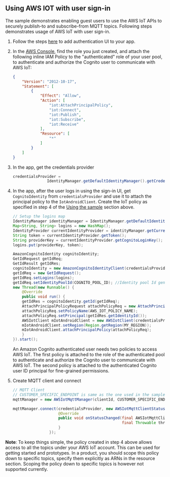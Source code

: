 ## Using AWS IOT with user sign-in

The sample demonstrates enabling guest users to use the AWS IoT APIs to securely publish-to and subscribe-from MQTT topics. Following steps demonstrates usage of AWS IoT with user sign-in. 

1. Follow the steps [here](https://aws-amplify.github.io/docs/android/authentication) to add authentication UI to your app.

1. In the [AWS Console](https://console.aws.amazon.com/iam/home?region=us-east-1#/roles), find the role you just created, and attach the following inline IAM Policy to the "authenticated" role of your user pool, to authenticate and authorize the Cognito user to communicate with AWS IoT:

    ```json
    {
        "Version": "2012-10-17",
        "Statement": [
            {
                "Effect": "Allow",
                "Action": [
                    "iot:AttachPrincipalPolicy",
                    "iot:Connect",
                    "iot:Publish",
                    "iot:Subscribe",
                    "iot:Receive"
                ],
                "Resource": [
                    "*"
                ]
            }
        ]
    }
    ```

1. In the app, get the credentials provider

    ```java
    credentialsProvider =
                   IdentityManager.getDefaultIdentityManager().getCredentialsProvider();
    ```

1. In the app, after the user logs in using the sign-in UI, get `CognitoIdentity` from `credentialsProvider` and use it to attach the principal policy to the `IotAndroidClient`. Create the IoT policy as specified in step 4 of the [Using the sample](https://github.com/awslabs/aws-sdk-android-samples/tree/master/AndroidPubSub#using-the-sample) section above.

    ```java
    // Setup the logins map
    IdentityManager identityManager = IdentityManager.getDefaultIdentityManager();
    Map<String, String> logins = new HashMap();
    IdentityProvider currentIdentityProvider = identityManager.getCurrentIdentityProvider();
    String token = currentIdentityProvider.getToken();
    String providerKey = currentIdentityProvider.getCognitoLoginKey();
    logins.put(providerKey, token);

    AmazonCognitoIdentity cognitoIdentity;
    GetIdRequest getIdReq;
    GetIdResult getIdRes;
    cognitoIdentity = new AmazonCognitoIdentityClient(credentialsProvider);
    getIdReq = new GetIdRequest();
    getIdReq.setLogins(logins);
    getIdReq.setIdentityPoolId(COGNITO_POOL_ID); //Identity pool Id generated by amplify cli
    new Thread(new Runnable() {
        @Override
        public void run() {
        getIdRes = cognitoIdentity.getId(getIdReq);
        AttachPrincipalPolicyRequest attachPolicyReq = new AttachPrincipalPolicyRequest();
        attachPolicyReq.setPolicyName(AWS_IOT_POLICY_NAME);
        attachPolicyReq.setPrincipal(getIdRes.getIdentityId());
        AWSIotClient mIotAndroidClient = new AWSIotClient(credentialsProvider);
        mIotAndroidClient.setRegion(Region.getRegion(MY_REGION));
        mIotAndroidClient.attachPrincipalPolicy(attachPolicyReq);
        }
    }).start();
    ```

    An Amazon Cognito authenticated user needs two policies to access AWS IoT. The first policy is attached to the role of the authenticated pool to authenticate and authorize the Cognito user to communicate with AWS IoT. The second policy is attached to the authenticated Cognito user ID principal for fine-grained permissions.

1. Create MQTT client and connect

    ```java
    // MQTT Client
    // CUSTOMER_SPECIFIC_ENDPOINT is same as the one used in the sample app above
    mqttManager = new AWSIotMqttManager(clientId, CUSTOMER_SPECIFIC_ENDPOINT); 

    mqttManager.connect(credentialsProvider, new AWSIotMqttClientStatusCallback() {
                        @Override
                        public void onStatusChanged(final AWSIotMqttClientStatus status,
                                                    final Throwable throwable) {
                        }
                    });
    ```

**Note**: To keep things simple, the policy created in step 4 above allows access to all the topics under your AWS IoT account. This can be used for getting started and prototypes. In a product, you should scope this policy down to specific topics, specify them explicitly as ARNs in the resource section. Scoping the policy down to specific topics is however not supported currently.
